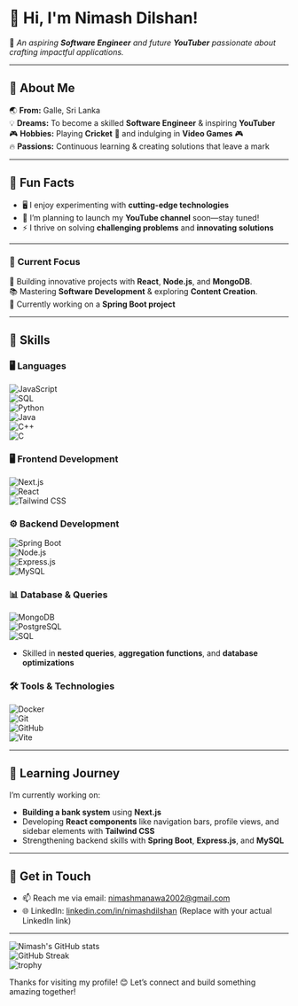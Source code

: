 # 👋 Hi, I'm **Nimash Dilshan!**  

🎨 _An aspiring **Software Engineer** and future **YouTuber** passionate about crafting impactful applications._  

---

## 🌟 **About Me**  
🌏 **From:** Galle, Sri Lanka  
💡 **Dreams:** To become a skilled **Software Engineer** & inspiring **YouTuber**  
🎮 **Hobbies:** Playing **Cricket** 🏏 and indulging in **Video Games** 🎮  
🔥 **Passions:** Continuous learning & creating solutions that leave a mark  

---

## 🌈 **Fun Facts**  
- 🖥️ I enjoy experimenting with **cutting-edge technologies**  
- 🎥 I’m planning to launch my **YouTube channel** soon—stay tuned!  
- ⚡ I thrive on solving **challenging problems** and **innovating solutions**  

---

### 💼 **Current Focus**  
🔧 Building innovative projects with **React**, **Node.js**, and **MongoDB**.  
📚 Mastering **Software Development** & exploring **Content Creation**.  
🚀 Currently working on a **Spring Boot project**  

---

## 💼 Skills  

### 🖥️ Languages  
![JavaScript](https://img.shields.io/badge/JavaScript-ES6%2B-yellow?style=for-the-badge&logo=javascript)  
![SQL](https://img.shields.io/badge/SQL-MySQL-blue?style=for-the-badge&logo=mysql)  
![Python](https://img.shields.io/badge/Python-3.9-blueviolet?style=for-the-badge&logo=python)  
![Java](https://img.shields.io/badge/Java-007396?style=for-the-badge&logo=java)  
![C++](https://img.shields.io/badge/C++-00599C?style=for-the-badge&logo=c%2B%2B)  
![C](https://img.shields.io/badge/C-00599C?style=for-the-badge&logo=c)  

### 🖥️ Frontend Development  
![Next.js](https://img.shields.io/badge/Next.js-black?style=for-the-badge&logo=next.js)  
![React](https://img.shields.io/badge/React-JS-61DAFB?style=for-the-badge&logo=react)  
![Tailwind CSS](https://img.shields.io/badge/Tailwind_CSS-blue?style=for-the-badge&logo=tailwind-css)  

### ⚙️ Backend Development  
![Spring Boot](https://img.shields.io/badge/Spring%20Boot-green?style=for-the-badge&logo=spring)  
![Node.js](https://img.shields.io/badge/Node.js-339933?style=for-the-badge&logo=node.js)  
![Express.js](https://img.shields.io/badge/Express.js-404D59?style=for-the-badge&logo=express)  
![MySQL](https://img.shields.io/badge/MySQL-Database-4479A1?style=for-the-badge&logo=mysql)  

### 📊 Database & Queries  
![MongoDB](https://img.shields.io/badge/MongoDB-47A248?style=for-the-badge&logo=mongodb)  
![PostgreSQL](https://img.shields.io/badge/PostgreSQL-316192?style=for-the-badge&logo=postgresql)  
![SQL](https://img.shields.io/badge/SQL-MySQL-informational?style=for-the-badge&logo=mysql)  
- Skilled in **nested queries**, **aggregation functions**, and **database optimizations**  

### 🛠️ Tools & Technologies  
![Docker](https://img.shields.io/badge/Docker-2496ED?style=for-the-badge&logo=docker)  
![Git](https://img.shields.io/badge/Git-F05032?style=for-the-badge&logo=git)  
![GitHub](https://img.shields.io/badge/GitHub-181717?style=for-the-badge&logo=github)  
![Vite](https://img.shields.io/badge/Vite-646CFF?style=for-the-badge&logo=vite)  
 

---

## 🌱 Learning Journey  
I’m currently working on:  
- **Building a bank system** using **Next.js**  
- Developing **React components** like navigation bars, profile views, and sidebar elements with **Tailwind CSS**  
- Strengthening backend skills with **Spring Boot**, **Express.js**, and **MySQL**  

---

## 📝 Get in Touch  
- 📫 Reach me via email: [nimashmanawa2002@gmail.com](mailto:nimashmanawa2002@gmail.com)  
- 🌐 LinkedIn: [linkedin.com/in/nimashdilshan](https://linkedin.com/in/nimashdilshan) (Replace with your actual LinkedIn link)  

---

![Nimash's GitHub stats](https://github-readme-stats.vercel.app/api?username=nimashXDilshan&show_icons=true&theme=dark)  
![GitHub Streak](https://github-readme-streak-stats.herokuapp.com/?user=nimashXDilshan&theme=dark)  
![trophy](https://github-profile-trophy.vercel.app/?username=nimashXDilshan&theme=darkhub)  

Thanks for visiting my profile! 😊 Let’s connect and build something amazing together!  
